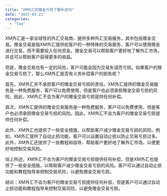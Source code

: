 ```yaml
---
title: "XM外汇的赠金亏损了要补还吗"
date: "2023-03-21"
categories: 
  - "faq"
---
```


XM外汇是一家全球性的外汇交易商，提供多种外汇交易服务，其中包括赠金交易。赠金交易是指XM外汇提供给客户的一种特殊的交易服务，客户可以使用赠金进行交易，而不需要投入任何资金。赠金交易可以帮助客户更好地了解外汇市场，并且可以帮助客户获得更多的收益。

但是，赠金交易也有一定的风险，客户可能会因为交易失误而亏损。如果客户的赠金交易亏损了，那么XM外汇是否有义务补偿客户的损失呢？

首先，XM外汇并不承担客户的赠金交易亏损的责任。XM外汇提供的赠金交易服务是一种免费服务，客户可以免费使用，但是客户也必须承担赠金交易亏损的风险。因此，XM外汇不会为客户的赠金交易亏损提供任何补偿。

其次，XM外汇提供的赠金交易服务是一种免费服务，客户可以免费使用，但是客户也必须承担赠金交易亏损的风险。因此，XM外汇不会为客户的赠金交易亏损提供任何补偿。

此外，XM外汇也提供了一些安全措施，以帮助客户减少赠金交易亏损的风险。例如，XM外汇提供了自动止损功能，客户可以设置自动止损以防止交易亏损过多。此外，XM外汇还提供了一些教程和指导，帮助客户更好地了解外汇市场，以便更好地控制交易风险。

综上所述，XM外汇不会为客户的赠金交易亏损提供任何补偿，但是XM外汇也提供了一些安全措施，以帮助客户减少赠金交易亏损的风险。客户可以通过自动止损功能和教程指导来控制交易风险，以避免赠金交易亏损。

结论：XM外汇不会为客户的赠金交易亏损提供任何补偿，但是客户可以通过自动止损功能和教程指导来控制交易风险，以避免赠金交易亏损。
